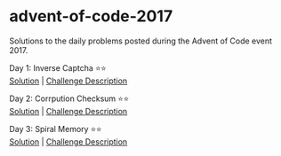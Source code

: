 # advent-of-code-2017
Solutions to the daily problems posted during the Advent of Code event 2017.

Day 1: Inverse Captcha ⭐⭐<br>
<a href = "https://github.com/nkhi/advent-of-code-2017/blob/master/day1.py">Solution</a> | <a href = "https://adventofcode.com/2017/day/1"> Challenge Description</a>

Day 2: Corrpution Checksum ⭐⭐<br>
<a href = "https://github.com/nkhi/advent-of-code-2017/blob/master/day2.py">Solution</a> | <a href = "https://adventofcode.com/2017/day/2"> Challenge Description</a>

Day 3: Spiral Memory ⭐⭐<br>
<a href = "https://github.com/nkhi/advent-of-code-2017/blob/master/day3.py">Solution</a> | <a href = "https://adventofcode.com/2017/day/3"> Challenge Description</a>

